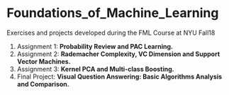 # Foundations_of_Machine_Learning
Exercises and projects developed during the FML Course at NYU Fall18
1. Assignment 1: **Probability Review and PAC Learning.**
2. Assignment 2: **Rademacher Complexity, VC Dimension and Support Vector Machines.**
3. Assignment 3: **Kernel PCA and Multi-class Boosting.**
4. Final Project: **Visual Question Answering: Basic Algorithms Analysis and Comparison.**
